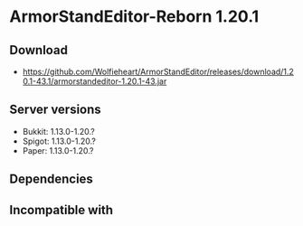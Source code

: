 # ArmorStandEditor-Reborn 1.20.1
## Download
- https://github.com/Wolfieheart/ArmorStandEditor/releases/download/1.20.1-43.1/armorstandeditor-1.20.1-43.jar

## Server versions
- Bukkit: 1.13.0-1.20.?
- Spigot: 1.13.0-1.20.?
- Paper: 1.13.0-1.20.?

## Dependencies

## Incompatible with
